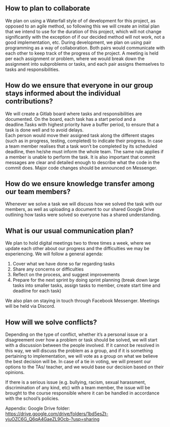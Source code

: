 ## How to plan to collaborate

We plan on using a  Waterfall style of of development for this project, as opposed to an agile method, so following this we will create 
an initial plan that we intend to use for the duration of this project, which will not change significantly with the exception of if our decided method 
will not work, not a good implementation, etc.
During development, we plan on using pair programming as a way of collaboration. Both pairs would communicate with each other 
to keep track of the progress of the project. A meeting is held per each assignment or problem, where we would 
break down the assignment into subproblems or tasks, and each pair assigns themselves to tasks and responsibilities. 

## How do we ensure that everyone in our group stays informed about the individual contributions?

We will create a Gitlab board where tasks and responsibilities are documented. 
On the board, each task has a start period and a deadline.Tasks with highest priority have a buffer period, to ensure that a task is done well and to avoid delays.  
Each person would move their assigned task along the different stages (such as in progress, testing, completed) to indicate their progress. 
In case a team member realises that a task won’t be completed by its scheduled deadline, then he/she must inform the whole team. The same rule applies if a member is unable to perform the task. It is also important that commit messages are clear and detailed enough to describe what the code in the commit does. Major code changes should be announced on Messenger.


## How do we ensure knowledge transfer among our team members?

Whenever we solve a task we will discuss how we solved the task with our members, 
as well as uploading a document to our shared Google Drive outlining how tasks were solved so everyone has a shared understanding.

## What is our usual communication plan?

We plan to hold digital meetings two to three times a week, where we update each other about our progress and the difficulties we may be experiencing. We will follow a general agenda: 
1. Cover what we have done so far regarding tasks
2. Share any concerns or difficulties 
3. Reflect on the process, and suggest improvements 
4. Prepare for the next sprint by doing sprint planning (break down large tasks into smaller tasks, assign tasks to member, create start time and deadline for each task)

We also plan on staying in touch through Facebook Messenger. Meetings will be held via Discord.


## How will we solve conflicts?

Depending on the type of conflict, whether it’s a personal issue or a disagreement over how a problem or task should be solved, we will start with a discussion between the people involved. 
If it cannot be resolved in this way, we will discuss the problem as a group, and if it is something pertaining to implementation, we will vote as a group on what we believe the best decision will be.
In case of a tie in voting, we will present our options to the TAs/ teacher, and we would base our decision based on their opinions. 

If there is a serious issue (e.g. bullying, racism, sexual harassment, discrimination of any kind, etc) with a team member, the issue will be brought to the course responsible where it can be handled in accordance with the school’s policies.


Appendix: 
Google Drive folder: https://drive.google.com/drive/folders/1bd5esZt-vjuOZC6G_Q6qA4GaeZL9Ocb-?usp=sharing


